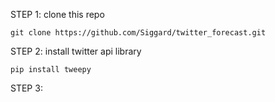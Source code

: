<p>STEP 1: clone this repo</p>

```
git clone https://github.com/Siggard/twitter_forecast.git
```

<p>STEP 2: install twitter api library</p>

```
pip install tweepy
```

<p>STEP 3:</p>